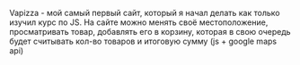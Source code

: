 Vapizza - мой самый первый сайт, который я начал делать как только изучил курс по JS. На сайте можно менять своё местоположение, просматривать товар, добавлять его в корзину, которая в свою очередь будет считывать кол-во товаров и итоговую сумму (js + google maps api)
